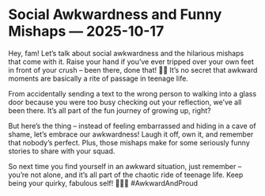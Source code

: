 # Social Awkwardness and Funny Mishaps — 2025-10-17

Hey, fam! Let’s talk about social awkwardness and the hilarious mishaps that come with it. Raise your hand if you’ve ever tripped over your own feet in front of your crush – been there, done that! 🤦‍♀️ It’s no secret that awkward moments are basically a rite of passage in teenage life.

From accidentally sending a text to the wrong person to walking into a glass door because you were too busy checking out your reflection, we’ve all been there. It’s all part of the fun journey of growing up, right?

But here’s the thing – instead of feeling embarrassed and hiding in a cave of shame, let’s embrace our awkwardness! Laugh it off, own it, and remember that nobody’s perfect. Plus, those mishaps make for some seriously funny stories to share with your squad.

So next time you find yourself in an awkward situation, just remember – you’re not alone, and it’s all part of the chaotic ride of teenage life. Keep being your quirky, fabulous self! 💁‍♂️✨ #AwkwardAndProud